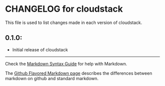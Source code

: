 # CHANGELOG for cloudstack

This file is used to list changes made in each version of cloudstack.

## 0.1.0:

* Initial release of cloudstack

- - -
Check the [Markdown Syntax Guide](http://daringfireball.net/projects/markdown/syntax) for help with Markdown.

The [Github Flavored Markdown page](http://github.github.com/github-flavored-markdown/) describes the differences between markdown on github and standard markdown.
